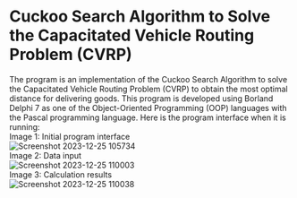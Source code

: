 # Cuckoo Search Algorithm to Solve the Capacitated Vehicle Routing Problem (CVRP)
The program is an implementation of the Cuckoo Search Algorithm to solve the Capacitated Vehicle Routing Problem (CVRP) to obtain the most optimal distance for delivering goods. This program is developed using Borland Delphi 7 as one of the Object-Oriented Programming (OOP) languages with the Pascal programming language.
Here is the program interface when it is running:
<br>Image 1: Initial program interface<br>
![Screenshot 2023-12-25 105734](https://github.com/yunitamaulindasp/CVRP-Cuckoo/assets/108499355/76f8d39b-c0dd-4c49-9755-d6ba0fb3f215)
<br>Image 2: Data input<br>
![Screenshot 2023-12-25 110003](https://github.com/yunitamaulindasp/CVRP-Cuckoo/assets/108499355/f3166826-ca07-487f-81a6-e4729b1eb305)
<br>Image 3: Calculation results<br>
![Screenshot 2023-12-25 110038](https://github.com/yunitamaulindasp/CVRP-Cuckoo/assets/108499355/ace00d38-6e2b-4f47-a917-407ec8d96d3b)

